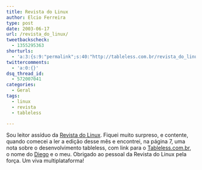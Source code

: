 ```yaml
---
title: Revista do Linux
author: Elcio Ferreira
type: post
date: 2003-06-17
url: /revista_do_linux/
tweetbackscheck:
  - 1355295363
shorturls:
  - 'a:3:{s:9:"permalink";s:40:"http://tableless.com.br/revista_do_linux";s:7:"tinyurl";s:26:"http://tinyurl.com/3eh2ssh";s:4:"isgd";s:19:"http://is.gd/0ZovMA";}'
twittercomments:
  - 'a:0:{}'
dsq_thread_id:
  - 572007041
categories:
  - Geral
tags:
  - linux
  - revista
  - tableless

---
```

Sou leitor assíduo da [Revista do Linux][1]. Fiquei muito surpreso, e contente, quando comecei a ler a edição desse mês e encontrei, na página 7, uma nota sobre o desenvolvimento tableless, com link para o [Tableless.com.br][2], o nome do [Diego][3] e o meu. Obrigado ao pessoal da Revista do Linux pela força. Um viva multiplataforma!

 [1]: http://www.revistadolinux.com.br/
 [2]: http://tableless.com.br
 [3]: http://eyesmiles.kit.net